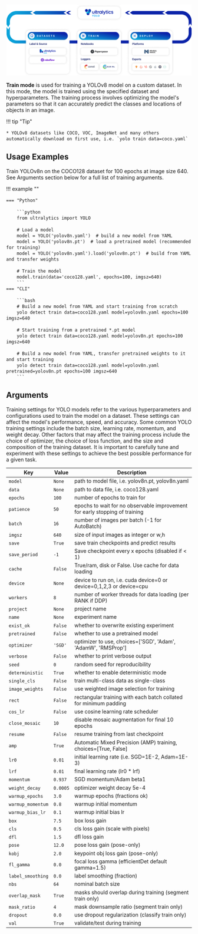 <img width="1024" src="https://github.com/ultralytics/assets/raw/main/yolov8/banner-integrations.png">

**Train mode** is used for training a YOLOv8 model on a custom dataset. In this mode, the model is trained using the
specified dataset and hyperparameters. The training process involves optimizing the model's parameters so that it can
accurately predict the classes and locations of objects in an image.

!!! tip "Tip"

    * YOLOv8 datasets like COCO, VOC, ImageNet and many others automatically download on first use, i.e. `yolo train data=coco.yaml`

## Usage Examples

Train YOLOv8n on the COCO128 dataset for 100 epochs at image size 640. See Arguments section below for a full list of
training arguments.

!!! example ""

    === "Python"

        ```python
        from ultralytics import YOLO

        # Load a model
        model = YOLO('yolov8n.yaml')  # build a new model from YAML
        model = YOLO('yolov8n.pt')  # load a pretrained model (recommended for training)
        model = YOLO('yolov8n.yaml').load('yolov8n.pt')  # build from YAML and transfer weights

        # Train the model
        model.train(data='coco128.yaml', epochs=100, imgsz=640)
        ```
    === "CLI"

        ```bash
        # Build a new model from YAML and start training from scratch
        yolo detect train data=coco128.yaml model=yolov8n.yaml epochs=100 imgsz=640

        # Start training from a pretrained *.pt model
        yolo detect train data=coco128.yaml model=yolov8n.pt epochs=100 imgsz=640

        # Build a new model from YAML, transfer pretrained weights to it and start training
        yolo detect train data=coco128.yaml model=yolov8n.yaml pretrained=yolov8n.pt epochs=100 imgsz=640
        ```

## Arguments

Training settings for YOLO models refer to the various hyperparameters and configurations used to train the model on a
dataset. These settings can affect the model's performance, speed, and accuracy. Some common YOLO training settings
include the batch size, learning rate, momentum, and weight decay. Other factors that may affect the training process
include the choice of optimizer, the choice of loss function, and the size and composition of the training dataset. It
is important to carefully tune and experiment with these settings to achieve the best possible performance for a given
task.

| Key               | Value    | Description                                                                 |
|-------------------|----------|-----------------------------------------------------------------------------|
| `model`           | `None`   | path to model file, i.e. yolov8n.pt, yolov8n.yaml                           |
| `data`            | `None`   | path to data file, i.e. coco128.yaml                                        |
| `epochs`          | `100`    | number of epochs to train for                                               |
| `patience`        | `50`     | epochs to wait for no observable improvement for early stopping of training |
| `batch`           | `16`     | number of images per batch (-1 for AutoBatch)                               |
| `imgsz`           | `640`    | size of input images as integer or w,h                                      |
| `save`            | `True`   | save train checkpoints and predict results                                  |
| `save_period`     | `-1`     | Save checkpoint every x epochs (disabled if < 1)                            |
| `cache`           | `False`  | True/ram, disk or False. Use cache for data loading                         |
| `device`          | `None`   | device to run on, i.e. cuda device=0 or device=0,1,2,3 or device=cpu        |
| `workers`         | `8`      | number of worker threads for data loading (per RANK if DDP)                 |
| `project`         | `None`   | project name                                                                |
| `name`            | `None`   | experiment name                                                             |
| `exist_ok`        | `False`  | whether to overwrite existing experiment                                    |
| `pretrained`      | `False`  | whether to use a pretrained model                                           |
| `optimizer`       | `'SGD'`  | optimizer to use, choices=['SGD', 'Adam', 'AdamW', 'RMSProp']               |
| `verbose`         | `False`  | whether to print verbose output                                             |
| `seed`            | `0`      | random seed for reproducibility                                             |
| `deterministic`   | `True`   | whether to enable deterministic mode                                        |
| `single_cls`      | `False`  | train multi-class data as single-class                                      |
| `image_weights`   | `False`  | use weighted image selection for training                                   |
| `rect`            | `False`  | rectangular training with each batch collated for minimum padding           |
| `cos_lr`          | `False`  | use cosine learning rate scheduler                                          |
| `close_mosaic`    | `10`     | disable mosaic augmentation for final 10 epochs                             |
| `resume`          | `False`  | resume training from last checkpoint                                        |
| `amp`             | `True`   | Automatic Mixed Precision (AMP) training, choices=[True, False]             |
| `lr0`             | `0.01`   | initial learning rate (i.e. SGD=1E-2, Adam=1E-3)                            |
| `lrf`             | `0.01`   | final learning rate (lr0 * lrf)                                             |
| `momentum`        | `0.937`  | SGD momentum/Adam beta1                                                     |
| `weight_decay`    | `0.0005` | optimizer weight decay 5e-4                                                 |
| `warmup_epochs`   | `3.0`    | warmup epochs (fractions ok)                                                |
| `warmup_momentum` | `0.8`    | warmup initial momentum                                                     |
| `warmup_bias_lr`  | `0.1`    | warmup initial bias lr                                                      |
| `box`             | `7.5`    | box loss gain                                                               |
| `cls`             | `0.5`    | cls loss gain (scale with pixels)                                           |
| `dfl`             | `1.5`    | dfl loss gain                                                               |
| `pose`            | `12.0`   | pose loss gain (pose-only)                                                  |
| `kobj`            | `2.0`    | keypoint obj loss gain (pose-only)                                          |
| `fl_gamma`        | `0.0`    | focal loss gamma (efficientDet default gamma=1.5)                           |
| `label_smoothing` | `0.0`    | label smoothing (fraction)                                                  |
| `nbs`             | `64`     | nominal batch size                                                          |
| `overlap_mask`    | `True`   | masks should overlap during training (segment train only)                   |
| `mask_ratio`      | `4`      | mask downsample ratio (segment train only)                                  |
| `dropout`         | `0.0`    | use dropout regularization (classify train only)                            |
| `val`             | `True`   | validate/test during training                                               |
